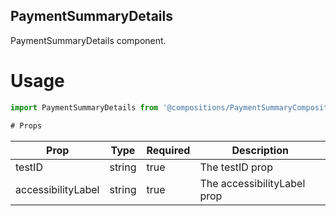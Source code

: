 ## PaymentSummaryDetails
PaymentSummaryDetails component.

# Usage
```js
import PaymentSummaryDetails from '@compositions/PaymentSummaryCompositions/PaymentSummaryDetails';

# Props
```
Prop                      | Type                  | Required                | Description
--------------------------|-----------------------|-------------------------|--------------------------
testID                    | string                | true                    | The testID prop
accessibilityLabel        | string                | true                    | The accessibilityLabel prop
